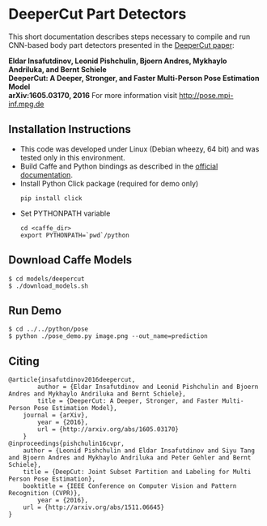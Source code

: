 # DeeperCut Part Detectors

This short documentation describes steps necessary to compile and run CNN-based body part detectors presented in the [DeeperCut paper](http://arxiv.org/abs/1605.03170):

**Eldar Insafutdinov, Leonid Pishchulin, Bjoern Andres, Mykhaylo Andriluka, and Bernt Schiele   
DeeperCut:  A Deeper, Stronger, and Faster Multi-Person Pose Estimation Model   
arXiv:1605.03170, 2016**
For more information visit http://pose.mpi-inf.mpg.de

## Installation Instructions
- This code was developed under Linux (Debian wheezy, 64 bit) and was tested only in this environment.
- Build Caffe and Python bindings as described in the [official documentation](http://caffe.berkeleyvision.org/installation.html).
- Install Python Click package (required for demo only)
    ```
    pip install click
    ```
- Set PYTHONPATH variable
    ```
    cd <caffe_dir>
    export PYTHONPATH=`pwd`/python
    ```

## Download Caffe Models
```
$ cd models/deepercut
$ ./download_models.sh
```

## Run Demo
```
$ cd ../../python/pose
$ python ./pose_demo.py image.png --out_name=prediction
```

## Citing
```
@article{insafutdinov2016deepercut,
        author = {Eldar Insafutdinov and Leonid Pishchulin and Bjoern Andres and Mykhaylo Andriluka and Bernt Schiele},
        title = {DeeperCut: A Deeper, Stronger, and Faster Multi-Person Pose Estimation Model},
	journal = {arXiv},
        year = {2016},
        url = {http://arxiv.org/abs/1605.03170}
    }
@inproceedings{pishchulin16cvpr,
	author = {Leonid Pishchulin and Eldar Insafutdinov and Siyu Tang and Bjoern Andres and Mykhaylo Andriluka and Peter Gehler and Bernt Schiele},
	title = {DeepCut: Joint Subset Partition and Labeling for Multi Person Pose Estimation},
	booktitle = {IEEE Conference on Computer Vision and Pattern Recognition (CVPR)},
        year = {2016},
	url = {http://arxiv.org/abs/1511.06645}
}
```